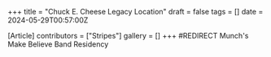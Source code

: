+++
title = "Chuck E. Cheese Legacy Location"
draft = false
tags = []
date = 2024-05-29T00:57:00Z

[Article]
contributors = ["Stripes"]
gallery = []
+++
#REDIRECT Munch's Make Believe Band Residency